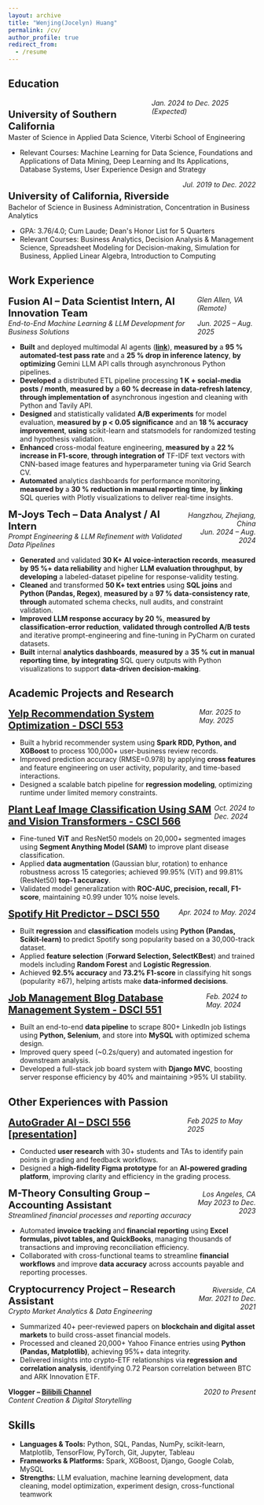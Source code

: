 ```yaml
---
layout: archive
title: "Wenjing(Jocelyn) Huang"
permalink: /cv/
author_profile: true
redirect_from:
  - /resume
---
```



## Education
<div style='display: flex; justify-content: space-between;'>
	<p style='font-size:20px; margin-bottom:2px'><b>University of Southern California</b></p>
	<i>Jan. 2024 to Dec. 2025 (Expected)</i>
</div>
Master of Science in Applied Data Science, Viterbi School of Engineering
<ul>
  <li>Relevant Courses: Machine Learning for Data Science, Foundations and Applications of Data Mining, Deep Learning and Its Applications, Database Systems, User Experience Design and Strategy</li>
</ul>

<div style='display: flex; justify-content: space-between;'>
	<p style='font-size:20px; margin-bottom:2px'><b>University of California, Riverside</b></p>
	<i>Jul. 2019 to Dec. 2022</i>
</div>
Bachelor of Science in Business Administration, Concentration in Business Analytics
<ul>
  <li>GPA: 3.76/4.0; Cum Laude; Dean's Honor List for 5 Quarters</li>
  <li>Relevant Courses: Business Analytics, Decision Analysis & Management Science, Spreadsheet Modeling for Decision-making, Simulation for Business, Applied Linear Algebra, Introduction to Computing</li>
</ul>

## Work Experience

<div style='display: flex; justify-content: space-between;'>
  <p style='font-size:20px; margin:0px'><b>Fusion AI – Data Scientist Intern, AI Innovation Team</b></p>
  <span><i>Glen Allen, VA (Remote)</i></span>
</div>

<div style="display: flex; justify-content: space-between;">
  <em>End-to-End Machine Learning & LLM Development for Business Solutions</em>
  <span><i>Jun. 2025 – Aug. 2025</i></span>
</div>

<ul>
  <li><b>Built</b> and deployed multimodal AI agents (<a href="https://github.com/jocelynnnwj/deer-flow" target="_blank"><b>link</b></a>), <b>measured by</b> a <b>95 % automated-test pass rate</b> and a <b>25 % drop in inference latency</b>, <b>by optimizing</b> Gemini LLM API calls through asynchronous Python pipelines.</li>
  <li><b>Developed</b> a distributed ETL pipeline processing <b>1 K + social-media posts / month</b>, <b>measured by</b> a <b>60 % decrease in data-refresh latency</b>, <b>through implementation of</b> asynchronous ingestion and cleaning with Python and Tavily API.</li>
  <li><b>Designed</b> and statistically validated <b>A/B experiments</b> for model evaluation, <b>measured by</b> <b>p &lt; 0.05 significance</b> and an <b>18 % accuracy improvement</b>, <b>using</b> scikit-learn and statsmodels for randomized testing and hypothesis validation.</li>
  <li><b>Enhanced</b> cross-modal feature engineering, <b>measured by</b> a <b>22 % increase in F1-score</b>, <b>through integration of</b> TF-IDF text vectors with CNN-based image features and hyperparameter tuning via Grid Search CV.</li>
  <li><b>Automated</b> analytics dashboards for performance monitoring, <b>measured by</b> a <b>30 % reduction in manual reporting time</b>, <b>by linking</b> SQL queries with Plotly visualizations to deliver real-time insights.</li>
</ul>

<!-- Title and right-aligned location + date -->
<!-- M-Joys Tech -->
<div style='display: flex; justify-content: space-between; align-items: baseline;'>
  <div>
    <p style='font-size:20px; margin:0px'><b>M-Joys Tech – Data Analyst / AI Intern</b></p>
    <em>Prompt Engineering & LLM Refinement with Validated Data Pipelines</em>
  </div>
  <div style='text-align: right;'>
    <i>Hangzhou, Zhejiang, China</i><br>
    <i>Jun. 2024 – Aug. 2024</i>
  </div>
</div>

<ul>
  <li><b>Generated</b> and validated <b>30 K+ AI voice-interaction records</b>, <b>measured by</b> <b>95 %+ data reliability</b> and higher <b>LLM evaluation throughput</b>, <b>by developing</b> a labeled-dataset pipeline for response-validity testing.</li>
  <li><b>Cleaned</b> and transformed <b>50 K+ text entries</b> using <b>SQL joins</b> and <b>Python (Pandas, Regex)</b>, <b>measured by</b> a <b>97 % data-consistency rate</b>, <b>through</b> automated schema checks, null audits, and constraint validation.</li>
  <li><b>Improved</b> <b>LLM response accuracy by 20 %</b>, <b>measured by</b> <b>classification-error reduction</b>, <b>validated through controlled A/B tests</b> and iterative prompt-engineering and fine-tuning in PyCharm on curated datasets.</li>
  <li><b>Built</b> internal <b>analytics dashboards</b>, <b>measured by</b> a <b>35 % cut in manual reporting time</b>, <b>by integrating</b> SQL query outputs with Python visualizations to support <b>data-driven decision-making</b>.</li>
</ul>

## Academic Projects and Research

<div style='display: flex; justify-content: space-between;'>
	<p style='font-size:20px; margin:0px'><b><a href="https://github.com/jocelynnnwj/yelp-recommendation-optimization" target="_blank" style="color:inherit;text-decoration:underline;">Yelp Recommendation System Optimization - DSCI 553</a></b></p>
	<i>Mar. 2025 to May. 2025</i>
</div>
<ul>
  <li>Built a hybrid recommender system using <b>Spark RDD, Python, and XGBoost</b> to process 100,000+ user-business review records.</li>
  <li>Improved prediction accuracy (RMSE=0.978) by applying <b>cross features</b> and feature engineering on user activity, popularity, and time-based interactions.</li>
  <li>Designed a scalable batch pipeline for <b>regression modeling</b>, optimizing runtime under limited memory constraints.</li>
</ul>

<div style='display: flex; justify-content: space-between;'>
	<p style='font-size:20px; margin:0px'><b><a href="https://github.com/jocelynnnwj/Plant-Leaf-Image-Classification" target="_blank" style="color:inherit;text-decoration:underline;">Plant Leaf Image Classification Using SAM and Vision Transformers - CSCI 566</a></b></p>
	<i>Oct. 2024 to Dec. 2024</i>
</div>
<ul>
  <li>Fine-tuned <b>ViT</b> and ResNet50 models on 20,000+ segmented images using <b>Segment Anything Model (SAM)</b> to improve plant disease classification.</li>
  <li>Applied <b>data augmentation</b> (Gaussian blur, rotation) to enhance robustness across 15 categories; achieved 99.95% (ViT) and 99.81% (ResNet50) <b>top-1 accuracy</b>.</li>
  <li>Validated model generalization with <b>ROC-AUC, precision, recall, F1-score</b>, maintaining ≥0.99 under 10% noise levels.</li>
</ul>

<div style='display: flex; justify-content: space-between;'>
	<p style='font-size:20px; margin:0px'><b><a href="https://github.com/jocelynnnwj/SpotifyHitPredictor" target="_blank" style="color:inherit;text-decoration:underline;">Spotify Hit Predictor – DSCI 550</a></b></p>
	<i>Apr. 2024 to May. 2024</i>
</div>
<ul>
  <li>Built <b>regression</b> and <b>classification</b> models using <b>Python (Pandas, Scikit-learn)</b> to predict Spotify song popularity based on a 30,000-track dataset.</li>
  <li>Applied <b>feature selection</b> (<b>Forward Selection, SelectKBest</b>) and trained models including <b>Random Forest</b> and <b>Logistic Regression</b>.</li>
  <li>Achieved <b>92.5% accuracy</b> and <b>73.2% F1-score</b> in classifying hit songs (popularity ≥67), helping artists make <b>data-informed decisions</b>.</li>
</ul>

<div style='display: flex; justify-content: space-between;'>
	<p style='font-size:20px; margin:0px'><b><a href="https://github.com/jocelynnnwj/job-database-system" target="_blank" style="color:inherit;text-decoration:underline;">Job Management Blog Database Management System - DSCI 551</a></b></p>
	<i>Feb. 2024 to May. 2024</i>
</div>
<ul>
  <li>Built an end-to-end <b>data pipeline</b> to scrape 800+ LinkedIn job listings using <b>Python, Selenium</b>, and store into <b>MySQL</b> with optimized schema design.</li>
  <li>Improved query speed (~0.2s/query) and automated ingestion for downstream analysis.</li>
  <li>Developed a full-stack job board system with <b>Django MVC</b>, boosting server response efficiency by 40% and maintaining >95% UI stability.</li>
</ul>

## Other Experiences with Passion

<div style='display: flex; justify-content: space-between;'>
    <p style='font-size:20px; margin:0px'><b><a href="https://www.figma.com/design/G5bQCJsnY5YlL0GuIPmWkF/AutoGrader-AI?node-id=4100-150&p=f&t=FFrzXQmYhR98RUVj-0" target="_blank" style="color:inherit;text-decoration:underline;">AutoGrader AI – DSCI 556</a> <a href="https://drive.google.com/file/d/1s2CP5ljvnaBvx60C4rUk6N3-CDv6OKXW/view" target="_blank"><b>[presentation]</b></a></b></p>
    <i>Feb 2025 to May 2025</i>
</div>
<ul>
  <li>Conducted <b>user research</b> with 30+ students and TAs to identify pain points in grading and feedback workflows.</li>
  <li>Designed a <b>high-fidelity Figma prototype</b> for an <b>AI-powered grading platform</b>, improving clarity and efficiency in the grading process.</li>
</ul>

<!-- M-Theory Consulting Group -->
<div style='display: flex; justify-content: space-between; align-items: baseline;'>
  <div>
    <p style='font-size:20px; margin:0px'><b>M-Theory Consulting Group – Accounting Assistant</b></p>
    <em>Streamlined financial processes and reporting accuracy</em>
  </div>
  <div style='text-align: right;'>
    <i>Los Angeles, CA</i><br>
    <i>May 2023 to Dec. 2023</i>
  </div>
</div>
<ul>
  <li>Automated <b>invoice tracking</b> and <b>financial reporting</b> using <b>Excel formulas, pivot tables, and QuickBooks</b>, managing thousands of transactions and improving reconciliation efficiency.</li>
  <li>Collaborated with cross-functional teams to streamline <b>financial workflows</b> and improve <b>data accuracy</b> across accounts payable and reporting processes.</li>
</ul>

<!-- Cryptocurrency Project -->
<div style='display: flex; justify-content: space-between; align-items: baseline;'>
  <div>
    <p style='font-size:20px; margin:0px'><b>Cryptocurrency Project – Research Assistant</b></p>
    <em>Crypto Market Analytics & Data Engineering</em>
  </div>
  <div style='text-align: right;'>
    <i>Riverside, CA</i><br>
    <i>Mar. 2021 to Dec. 2021</i>
  </div>
</div>
<ul>
  <li>Summarized 40+ peer-reviewed papers on <b>blockchain and digital asset markets</b> to build cross-asset financial models.</li>
  <li>Processed and cleaned 20,000+ Yahoo Finance entries using <b>Python (Pandas, Matplotlib)</b>, achieving 95%+ data integrity.</li>
  <li>Delivered insights into crypto-ETF relationships via <b>regression and correlation analysis</b>, identifying 0.72 Pearson correlation between BTC and ARK Innovation ETF.</li>
</ul>

<div style="display: flex; justify-content: space-between;">
  <div>
    <b>Vlogger – <a href="https://b23.tv/ItsyRZC" target="_blank">Bilibili Channel</a></b><br>
    <em>Content Creation & Digital Storytelling</em>
  </div>
  <div style="text-align: right;">
    <i>2020 to Present</i>
  </div>
</div>

## Skills
- **Languages & Tools:** Python, SQL, Pandas, NumPy, scikit-learn, Matplotlib, TensorFlow, PyTorch, Git, Jupyter, Tableau
- **Frameworks & Platforms:** Spark, XGBoost, Django, Google Colab, MySQL
- **Strengths:** LLM evaluation, machine learning development, data cleaning, model optimization, experiment design, cross-functional teamwork
